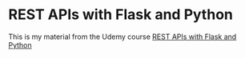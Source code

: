 # REST APIs with Flask and Python
This is my material from the Udemy course
[REST APIs with Flask and Python](https://www.udemy.com/course/rest-api-flask-and-python/)
